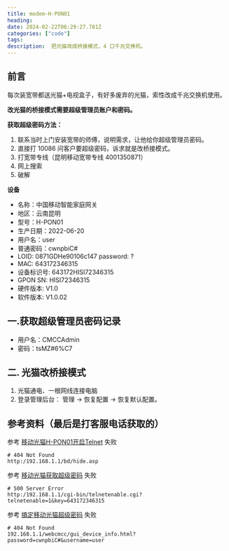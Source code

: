 ```yaml
---
title: modem-H-PON01
heading:  
date: 2024-02-22T06:29:27.781Z
categories: ["code"]
tags: 
description:  把光猫改成桥接模式，4 口千兆交换机。
---
```



## 前言
每次装宽带都送光猫+电视盒子，有好多废弃的光猫，索性改成千兆交换机使用。

**改光猫的桥接模式需要超级管理员账户和密码。**

**获取超级密码方法：**
1. 联系当时上门安装宽带的师傅，说明需求，让他给你超级管理员密码。
2. 直接打 10086 问客户要超级密码，诉求就是改桥接模式。
3. 打宽带专线（昆明移动宽带专线 4001350871）
4. 网上搜索
5. 破解


**设备**
- 名称：中国移动智能家庭网关
- 地区：云南昆明
- 型号：H-PON01
- 生产日期：2022-06-20
- 用户名：user
- 普通密码：cwnpbiC#
- LOID: 0871GDHe90106c147   password: ? 
- MAC:  643172346315
- 设备标识号:	643172HISI72346315
- GPON SN:	HISI72346315
- 硬件版本:	V1.0
- 软件版本:	V1.0.02




## 一.获取超级管理员密码记录
- 用户名：CMCCAdmin
- 密码：tsMZ#6%C7



## 二. 光猫改桥接模式
1. 光猫通电、一根网线连接电脑
2. 登录管理后台： 管理 -> 恢复配置 -> 恢复默认配置。




## 参考资料（最后是打客服电话获取的）
参考 [移动光猫H-PON01开启Telnet](https://blog.csdn.net/qq_42294237/article/details/132025846) 失败
```
# 404 Not Found
http:/192.168.1.1/bd/hide.asp  
```

参考  [移动光猫获取超级密码](https://www.bilibili.com/read/cv21044770/) 失败
```
# 500 Server Error
http:/192.168.1.1/cgi-bin/telnetenable.cgi?telnetenable=1&key=643172346315
```

参考 [搞定移动光猫超级密码](https://post.smzdm.com/p/a5orwrpk/) 失败
```
# 404 Not Found
192.168.1.1/webcmcc/gui_device_info.html?password=cwnpbiC#&username=user 
```

